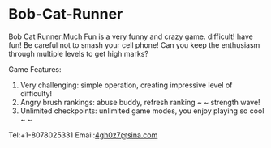 # Bob-Cat-Runner
Bob Cat Runner:Much Fun is a very funny and crazy game.
difficult! have fun! Be careful not to smash your cell phone!
Can you keep the enthusiasm through multiple levels to get high marks?

Game Features:
1. Very challenging: simple operation, creating impressive level of difficulty!
2. Angry brush rankings: abuse buddy, refresh ranking ~ ~ strength wave!
3. Unlimited checkpoints: unlimited game modes, you enjoy playing so cool ~ ~

Tel:+1-8078025331
Email:4gh0z7@sina.com
